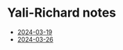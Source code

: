 # Yali-Richard notes
- [2024-03-19](/yali_rich/2024-03-19.md)
- [2024-03-26](/yali_rich/2024-03-26.md)
